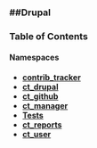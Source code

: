 



### ##Drupal




### Table of Contents


#### Namespaces
- **[contrib_tracker](../namespaces/drupal-contrib-tracker.md)**
- **[ct_drupal](../namespaces/drupal-ct-drupal.md)**
- **[ct_github](../namespaces/drupal-ct-github.md)**
- **[ct_manager](../namespaces/drupal-ct-manager.md)**
- **[Tests](../namespaces/drupal-tests.md)**
- **[ct_reports](../namespaces/drupal-ct-reports.md)**
- **[ct_user](../namespaces/drupal-ct-user.md)**















